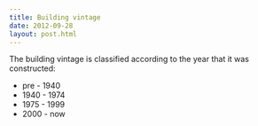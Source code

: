```yaml
---
title: Building vintage
date: 2012-09-28
layout: post.html
---
```


The building vintage is classified according to the year that it was constructed:
- pre - 1940
- 1940 - 1974
- 1975 - 1999
- 2000 - now


